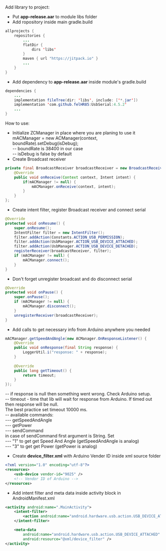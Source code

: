 Add library to project:
- Put <b>app-release.aar</b> to module libs folder
- Add ropository inside main gradle.build  <br>
``` java
allprojects {
    repositories {
        ...
        flatDir {
            dirs 'libs'
        }
        maven { url "https://jitpack.io" }
        ...
    }
}
```
- Add dependency to <b>app-release.aar</b> inside module's gradle.build<br>
``` java
dependencies {
    ...
    implementation fileTree(dir: 'libs', include: ['*.jar'])
    implementation 'com.github.felHR85:UsbSerial:4.5.2'
    ...
}
````

How to use:<br>
- Initialize ZCManager in place where you are planing to use it
mACManager = new ACManager(context, boundRate).setDebug(isDebug); <br>
-- boundRate is 38400 in our case<br>
-- isDebug is false by default<br>
- Create Broadcast receiver <br>
``` java
private final BroadcastReceiver broadcastReceiver = new BroadcastReceiver() {
    @Override
    public void onReceive(Context context, Intent intent) {
        if(mACManager != null) {
            mACManager.onReceive(context, intent);
        }
    }
};
```
- Create intent filter, register Broadcast receiver and connect serial<br>
``` java
@Override
protected void onResume() {
    super.onResume();
    IntentFilter filter = new IntentFilter();
    filter.addAction(Constants.ACTION_USB_PERMISSION);
    filter.addAction(UsbManager.ACTION_USB_DEVICE_ATTACHED);
    filter.addAction(UsbManager.ACTION_USB_DEVICE_DETACHED);
    registerReceiver(broadcastReceiver, filter);
    if (mACManager != null) {
        mACManager.connect();
    }
}
```
- Don't forget unregister broadcast and do disconnect serial<br>
``` java
@Override
protected void onPause() {
    super.onPause();
    if (mACManager != null) {
        mACManager.disconnect();
    }
    unregisterReceiver(broadcastReceiver);
}
```
- Add calls to get necessary info from Arduino anywhere you needed <br>
``` java
mACManager.getSpeedAndAngle(new ACManager.OnResponseListener() {
    @Override
    public void onResponse(final String response) {
        LoggerUtil.i("response: " + response);
    }
    
    @Override
    public long getTimeout() {
        return timeout;
    }
});
```
-- if response is null then something went wrong. Check Arduino setup.<br>
-- timeout - time that lib will wait for response from Arduino. If timed out then response will be null.<br> The best practice set timeout 10000 ms.<br>
-- available commands: <br>
--- getSpeedAndAngle <br>
--- getPower <br>
--- sendCommand <br>
in case of sendCommand first argument is String. Set<br>
--- "1" to get get Speed And Angle (getSpeedAndAngle is analog)<br>
--- "3" to get get Power (getPower is analog)<br>
- Create <b>device_filter.xml</b> with Arduino Vender ID inside xml source folder <br>
``` xml
<?xml version="1.0" encoding="utf-8"?>
<resources>
    <usb-device vendor-id="9025" />
    <!-- Vendor ID of Arduino -->
</resources>
```
- Add intent filter and meta data inside activity block in AndroidManifest.xml<br>
``` xml
<activity android:name=".MainActivity">
    <intent-filter>
        <action android:name="android.hardware.usb.action.USB_DEVICE_ATTACHED" />
    </intent-filter>

    <meta-data
        android:name="android.hardware.usb.action.USB_DEVICE_ATTACHED"
        android:resource="@xml/device_filter" />
</activity>
```

